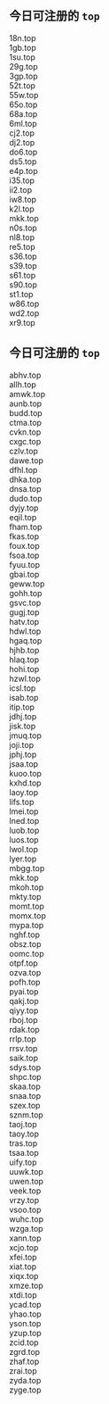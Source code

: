 
## 今日可注册的 `top`
>
18n.top   
1gb.top   
1su.top   
29g.top   
3gp.top   
52t.top   
55w.top   
65o.top   
68a.top   
6ml.top   
cj2.top   
dj2.top   
do6.top   
ds5.top   
e4p.top   
i35.top   
ii2.top   
iw8.top   
k2l.top   
mkk.top   
n0s.top   
nl8.top   
re5.top   
s36.top   
s39.top   
s61.top   
s90.top   
st1.top   
w86.top   
wd2.top   
xr9.top   


## 今日可注册的 `top`
>
abhv.top   
allh.top   
amwk.top   
aunb.top   
budd.top   
ctma.top   
cvkn.top   
cxgc.top   
czlv.top   
dawe.top   
dfhl.top   
dhka.top   
dnsa.top   
dudo.top   
dyjy.top   
eqil.top   
fham.top   
fkas.top   
foux.top   
fsoa.top   
fyuu.top   
gbai.top   
geww.top   
gohh.top   
gsvc.top   
gugj.top   
hatv.top   
hdwl.top   
hgaq.top   
hjhb.top   
hlaq.top   
hohi.top   
hzwl.top   
icsl.top   
isab.top   
itip.top   
jdhj.top   
jisk.top   
jmuq.top   
joji.top   
jphj.top   
jsaa.top   
kuoo.top   
kxhd.top   
laoy.top   
lifs.top   
lmei.top   
lned.top   
luob.top   
luos.top   
lwol.top   
lyer.top   
mbgg.top   
mkk.top   
mkoh.top   
mkty.top   
momt.top   
momx.top   
mypa.top   
nghf.top   
obsz.top   
oomc.top   
otpf.top   
ozva.top   
pofh.top   
pyai.top   
qakj.top   
qiyy.top   
rboj.top   
rdak.top   
rrlp.top   
rrsv.top   
saik.top   
sdys.top   
shpc.top   
skaa.top   
snaa.top   
szex.top   
sznm.top   
taoj.top   
taoy.top   
tras.top   
tsaa.top   
uify.top   
uuwk.top   
uwen.top   
veek.top   
vrzy.top   
vsoo.top   
wuhc.top   
wzga.top   
xann.top   
xcjo.top   
xfei.top   
xiat.top   
xiqx.top   
xmze.top   
xtdi.top   
ycad.top   
yhao.top   
yson.top   
yzup.top   
zcid.top   
zgrd.top   
zhaf.top   
zrai.top   
zyda.top   
zyge.top   

